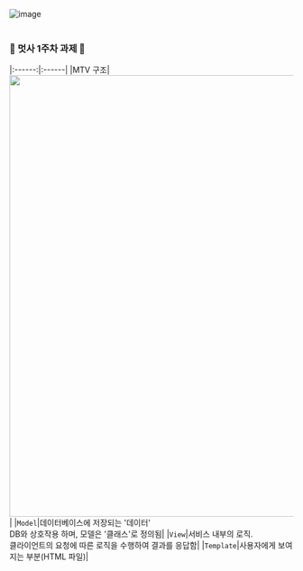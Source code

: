 ![image](https://github.com/Likelion-at-SMWU-12th/JungJiYoon/assets/111862541/c7ffdda0-9c63-4bd7-a12c-b0096f7c25ee)<br><br>
### 🦁 멋사 1주차 과제 🦁
|:------:|:------|
|MTV 구조|<img width="782" src="https://github.com/Likelion-at-SMWU-12th/JungJiYoon/assets/111862541/163a752a-f15a-47fc-968a-44ece9620ae9">|
|`Model`|데이터베이스에 저장되는 '데이터' <br> DB와 상호작용 하며, 모델은 '클래스'로 정의됨|
|`View`|서비스 내부의 로직. <br>클라이언트의 요청에 따른 로직을 수행하여 결과를 응답함| 
|`Template`|사용자에게 보여지는 부분(HTML 파일)|
